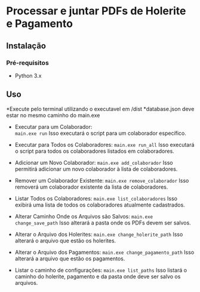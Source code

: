 # Processar e juntar PDFs de Holerite e Pagamento

## Instalação

### Pré-requisitos
- Python 3.x

## Uso
*Execute pelo terminal utilizando o executavel em /dist
*database.json deve estar no mesmo caminho do main.exe

- Executar para um Colaborador:  
```main.exe run```
Isso executará o script para um colaborador específico.

- Executar para Todos os Colaboradores:
```main.exe run_all```
Isso executará o script para todos os colaboradores listados em colaboradores.

- Adicionar um Novo Colaborador:
```main.exe add_colaborador```
Isso permitirá adicionar um novo colaborador à lista de colaboradores.

- Remover um Colaborador Existente:
```main.exe remove_colaborador```
Isso removerá um colaborador existente da lista de colaboradores.

- Listar Todos os Colaboradores:
```main.exe list_colaboradores```
Isso exibirá uma lista de todos os colaboradores atualmente cadastrados.

- Alterar Caminho Onde os Arquivos são Salvos:
```main.exe change_save_path```
Isso alterará a pasta onde os PDFs devem ser salvos.

- Alterar o Arquivo dos Holerites:
```main.exe change_holerite_path```
Isso alterará o arquivo que estão os holerites.

- Alterar o Arquivo dos Pagamentos:
```main.exe change_pagamento_path```
Isso alterará a arquivo que estão os pagamentos.

- Listar o caminho de configurações:
```main.exe list_paths```
Isso listará o caminho do holerite, pagamento e da pasta onde deve ser salvo os arquivos.
